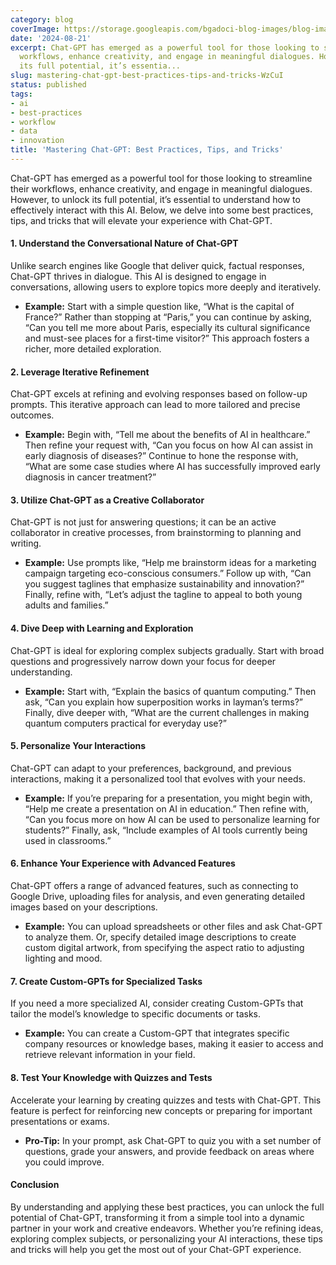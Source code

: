 ```yaml
---
category: blog
coverImage: https://storage.googleapis.com/bgadoci-blog-images/blog-images/images/blog-images/blog-post-images/334a7939-6ecf-434a-8060-e6a5d0c1f204.jpeg
date: '2024-08-21'
excerpt: Chat-GPT has emerged as a powerful tool for those looking to streamline their
  workflows, enhance creativity, and engage in meaningful dialogues. However, to unlock
  its full potential, it’s essentia...
slug: mastering-chat-gpt-best-practices-tips-and-tricks-WzCuI
status: published
tags:
- ai
- best-practices
- workflow
- data
- innovation
title: 'Mastering Chat-GPT: Best Practices, Tips, and Tricks'
---
```


Chat-GPT has emerged as a powerful tool for those looking to streamline their workflows, enhance creativity, and engage in meaningful dialogues. However, to unlock its full potential, it’s essential to understand how to effectively interact with this AI. Below, we delve into some best practices, tips, and tricks that will elevate your experience with Chat-GPT.

#### 1. **Understand the Conversational Nature of Chat-GPT**

Unlike search engines like Google that deliver quick, factual responses, Chat-GPT thrives in dialogue. This AI is designed to engage in conversations, allowing users to explore topics more deeply and iteratively.

- **Example:** Start with a simple question like, “What is the capital of France?” Rather than stopping at “Paris,” you can continue by asking, “Can you tell me more about Paris, especially its cultural significance and must-see places for a first-time visitor?” This approach fosters a richer, more detailed exploration.



#### 2. **Leverage Iterative Refinement**

Chat-GPT excels at refining and evolving responses based on follow-up prompts. This iterative approach can lead to more tailored and precise outcomes.

- **Example:** Begin with, “Tell me about the benefits of AI in healthcare.” Then refine your request with, “Can you focus on how AI can assist in early diagnosis of diseases?” Continue to hone the response with, “What are some case studies where AI has successfully improved early diagnosis in cancer treatment?”



#### 3. **Utilize Chat-GPT as a Creative Collaborator**

Chat-GPT is not just for answering questions; it can be an active collaborator in creative processes, from brainstorming to planning and writing.

- **Example:** Use prompts like, “Help me brainstorm ideas for a marketing campaign targeting eco-conscious consumers.” Follow up with, “Can you suggest taglines that emphasize sustainability and innovation?” Finally, refine with, “Let’s adjust the tagline to appeal to both young adults and families.”



#### 4. **Dive Deep with Learning and Exploration**

Chat-GPT is ideal for exploring complex subjects gradually. Start with broad questions and progressively narrow down your focus for deeper understanding.

- **Example:** Start with, “Explain the basics of quantum computing.” Then ask, “Can you explain how superposition works in layman’s terms?” Finally, dive deeper with, “What are the current challenges in making quantum computers practical for everyday use?”



#### 5. **Personalize Your Interactions**

Chat-GPT can adapt to your preferences, background, and previous interactions, making it a personalized tool that evolves with your needs.

- **Example:** If you’re preparing for a presentation, you might begin with, “Help me create a presentation on AI in education.” Then refine with, “Can you focus more on how AI can be used to personalize learning for students?” Finally, ask, “Include examples of AI tools currently being used in classrooms.”



#### 6. **Enhance Your Experience with Advanced Features**

Chat-GPT offers a range of advanced features, such as connecting to Google Drive, uploading files for analysis, and even generating detailed images based on your descriptions.

- **Example:** You can upload spreadsheets or other files and ask Chat-GPT to analyze them. Or, specify detailed image descriptions to create custom digital artwork, from specifying the aspect ratio to adjusting lighting and mood.



#### 7. **Create Custom-GPTs for Specialized Tasks**

If you need a more specialized AI, consider creating Custom-GPTs that tailor the model’s knowledge to specific documents or tasks.

- **Example:** You can create a Custom-GPT that integrates specific company resources or knowledge bases, making it easier to access and retrieve relevant information in your field.



#### 8. **Test Your Knowledge with Quizzes and Tests**

Accelerate your learning by creating quizzes and tests with Chat-GPT. This feature is perfect for reinforcing new concepts or preparing for important presentations or exams.

- **Pro-Tip:** In your prompt, ask Chat-GPT to quiz you with a set number of questions, grade your answers, and provide feedback on areas where you could improve.



#### Conclusion

By understanding and applying these best practices, you can unlock the full potential of Chat-GPT, transforming it from a simple tool into a dynamic partner in your work and creative endeavors. Whether you’re refining ideas, exploring complex subjects, or personalizing your AI interactions, these tips and tricks will help you get the most out of your Chat-GPT experience.